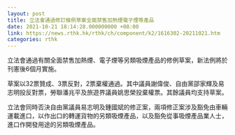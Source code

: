 ```yaml
---
layout: post
title: 立法會通過修訂條例草案全面禁售加熱煙電子煙等產品
date: 2021-10-21 18:14:28.000000000 +08:00
link: https://news.rthk.hk/rthk/ch/component/k2/1616302-20211021.htm
categories: rthk
---
```


立法會通過有關全面禁售加熱煙、電子煙等另類吸煙產品的修例草案，新法例將於刊憲後6個月實施。

草案以32票贊成、3票反對，2票棄權通過。其中議員謝偉俊、自由黨邵家輝及易志明投反對票，勞聯潘兆平及旅遊界議員姚思榮投棄權票。其餘議員均支持草案。

立法會同時否決自由黨議員易志明及鍾國斌的修正案，兩項修正案涉及豁免由車輛運載進口，以作出口的轉運貨物的另類吸煙產品，以及豁免從事吸煙產品業人士，進口作開發用途的另類吸煙產品。
